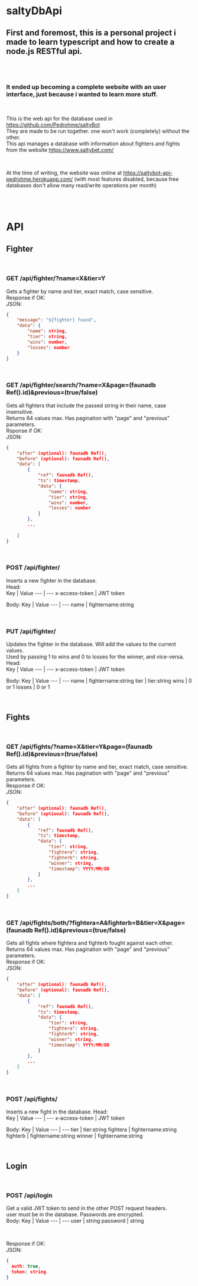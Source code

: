 # saltyDbApi

## First and foremost, this is a personal project i made to learn typescript and how to create a node.js RESTful api.

<br />
<br />

### It ended up becoming a complete website with an user interface, just because i wanted to learn more stuff.

<br />

This is the web api for the database used in https://github.com/Pedrohme/saltyBot  
They are made to be run together. one won't work (completely) without the other.  
This api manages a database with information about fighters and fights from the website https://www.saltybet.com/  

<br />

At the time of writing, the website was online at https://saltybot-api-pedrohme.herokuapp.com/ (with most features disabled, because free databases don't allow many read/write operations per month)

<br />
<br />

# API

## **Fighter**

<br />

### **GET /api/fighter/?name=X&tier=Y**
Gets a fighter by name and tier, exact match, case sensitive.  
Response if OK:  
JSON:  
```json
{
    "message": "${fighter} found",
    "data": {
        "name": string,
        "tier": string,
        "wins": number,
        "losses": number
    }
}
```
<br />

### **GET /api/fighter/search/?name=X&page=(faunadb Ref().id)&previous=(true/false)**
Gets all fighters that include the passed string in their name, case insensitive.  
Returns 64 values max. Has pagination with "page" and "previous" parameters.  
Rsponse if OK:  
JSON:  
```json
{
    "after" (optional): faunadb Ref(),
    "before" (optional): faunadb Ref(),
    "data": [
        {
            "ref": faunadb Ref(),
            "ts": timestamp,
            "data": {
                "name": string,
                "tier": string,
                "wins": number,
                "losses": number
            }
        },
        ...
        
    ]
}
```

<br />

### **POST /api/fighter/**
Inserts a new fighter in the database.  
Head:  
Key | Value
--- | ---
x-access-token | JWT token  

Body:
Key | Value
--- | ---
name | fightername:string

<br />

### **PUT /api/fighter/**
Updates the fighter in the database. Will add the values to the current values.  
Used by passing 1 to wins and 0 to losses for the winner, and vice-versa.  
Head:  
Key | Value
--- | ---
x-access-token | JWT token  

Body:
Key | Value
--- | ---
name | fightername:string
tier | tier:string
wins | 0 or 1
losses | 0 or 1

<br />

## **Fights**

<br />

### **GET /api/fights/?name=X&tier=Y&page=(faunadb Ref().id)&previous=(true/false)**
Gets all fights from a fighter by name and tier, exact match, case sensitive.  
Returns 64 values max. Has pagination with "page" and "previous" parameters.  
Response if OK:  
JSON:
```json
{
    "after" (optional): faunadb Ref(),
    "before" (optional): faunadb Ref(),
    "data": [
        {
            "ref": faunadb Ref(),
            "ts": timestamp,
            "data": {
                "tier": string,
                "fightera": string,
                "fighterb": string,
                "winner": string,
                "timestamp": YYYY/MM/DD
            }
        },
        ...
    ]
}
```

<br />

### **GET /api/fights/both/?fightera=A&fighterb=B&tier=X&page=(faunadb Ref().id)&previous=(true/false)**
Gets all fights where fightera and fighterb fought against each other.  
Returns 64 values max. Has pagination with "page" and "previous" parameters.  
Response if OK:  
JSON:
```json
{
    "after" (optional): faunadb Ref(),
    "before" (optional): faunadb Ref(),
    "data": [
        {
            "ref": faunadb Ref(),
            "ts": timestamp,
            "data": {
                "tier": string,
                "fightera": string,
                "fighterb": string,
                "winner": string,
                "timestamp": YYYY/MM/DD
            }
        },
        ...
    ]
}
```

<br />

### **POST /api/fights/**
Inserts a new fight in the database.
Head:  
Key | Value
--- | ---
x-access-token | JWT token  

Body:
Key | Value
--- | ---
tier | tier:string
fightera | fightername:string
fighterb | fightername:string
winner | fightername:string

<br />

## **Login**

<br />

### **POST /api/login**
Get a valid JWT token to send in the other POST request headers.  
user must be in the database. Passwords are encrypted.  
Body:
Key | Value
--- | ---
user | string
password | string  

<br />

Response if OK:  
JSON:  
```json
{
  auth: true,
  token: string
}
```



